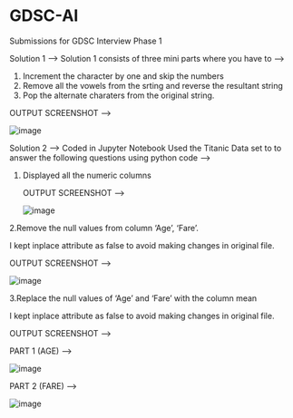 # GDSC-AI
Submissions for GDSC Interview Phase 1

Solution 1 -->
Solution 1 consists of three mini parts where you have to -->
1.  Increment the character by one and skip the numbers
2.  Remove all the vowels from the srting and reverse the resultant string
3.  Pop the alternate charaters from the original string.

OUTPUT SCREENSHOT -->

![image](https://user-images.githubusercontent.com/93978692/189285602-283dc21c-fca6-4d9b-9782-69a057e104bc.png)

Solution 2 -->
Coded in Jupyter Notebook
Used the Titanic Data set to to answer the following questions using python code -->

1. Displayed all the numeric columns

   OUTPUT SCREENSHOT -->
   
   ![image](https://user-images.githubusercontent.com/93978692/189285998-4c1f9b1b-dd98-41f7-9044-7de7166acf42.png)
   
2.Remove the null values from column ‘Age’, ‘Fare’.

  I kept inplace attribute as false to avoid making changes in original file.
  
  OUTPUT SCREENSHOT -->
  
  ![image](https://user-images.githubusercontent.com/93978692/189286233-adba2560-60ae-4de3-9994-7e2c628bd2df.png)

3.Replace the null values of ‘Age’ and ‘Fare’ with the column mean

  I kept inplace attribute as false to avoid making changes in original file.
  
  OUTPUT SCREENSHOT -->
  
  PART 1 (AGE) -->
  
  ![image](https://user-images.githubusercontent.com/93978692/189286441-31959018-810c-490c-8e9c-244daa3f9e16.png)
  
  PART 2 (FARE) -->
  
  ![image](https://user-images.githubusercontent.com/93978692/189286500-c3eafbd6-1669-499b-b7f6-55c6cdd898fd.png)

